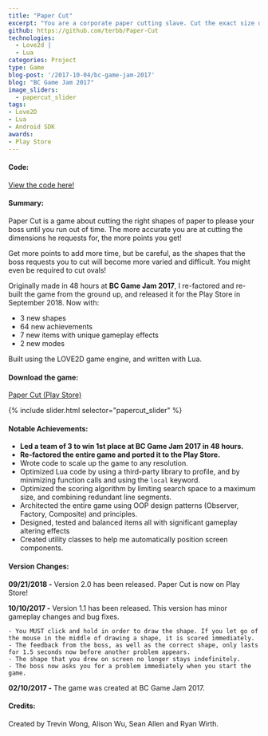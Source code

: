 ```yaml
---
title: "Paper Cut"
excerpt: "You are a corporate paper cutting slave. Cut the exact size dimensions that your boss asks for, or risk being fired!"
github: https://github.com/terbb/Paper-Cut
technologies:
  - Love2d |
  - Lua
categories: Project
type: Game
blog-post: '/2017-10-04/bc-game-jam-2017'
blog: "BC Game Jam 2017"
image_sliders:
  - papercut_slider
tags:
- Love2D
- Lua
- Android SDK
awards:
- Play Store
---
```

#### Code:
<a href="https://github.com/terbb/Paper-Cut">View the code here!</a>

#### Summary:

Paper Cut is a game about cutting the right shapes of paper to please your boss until you run out of time. The more accurate you are at cutting the dimensions he requests for, the more points you get!

Get more points to add more time, but be careful, as the shapes that the boss requests you to cut will become more varied and difficult. You might even be required to cut ovals!

Originally made in 48 hours at **BC Game Jam 2017**, I re-factored and re-built the game from the ground up, and released it for the Play Store in September 2018. Now with:

- 3 new shapes
- 64 new achievements
- 7 new items with unique gameplay effects
- 2 new modes 

Built using the LOVE2D game engine, and written with Lua.

#### Download the game:

<a href="https://play.google.com/store/apps/details?id=com.trevinwong.papercut">Paper Cut (Play Store)</a>

{% include slider.html selector="papercut_slider" %}

#### Notable Achievements:
* **Led a team of 3 to win 1st place at BC Game Jam 2017 in 48 hours.**
* **Re-factored the entire game and ported it to the Play Store.**
* Wrote code to scale up the game to any resolution.
* Optimized Lua code by using a third-party library to profile, and by minimizing function calls and using the `local` keyword.
* Optimized the scoring algorithm by limiting search space to a maximum size, and combining redundant line segments.
* Architected the entire game using OOP design patterns (Observer, Factory, Composite) and principles.
* Designed, tested and balanced items all with significant gameplay altering effects
* Created utility classes to help me automatically position screen components.

#### Version Changes:

**09/21/2018 -** Version 2.0 has been released. Paper Cut is now on Play Store!

**10/10/2017 -** Version 1.1 has been released. This version has minor gameplay changes and bug fixes.

```
- You MUST click and hold in order to draw the shape. If you let go of the mouse in the middle of drawing a shape, it is scored immediately.
- The feedback from the boss, as well as the correct shape, only lasts for 1.5 seconds now before another problem appears.
- The shape that you drew on screen no longer stays indefinitely.
- The boss now asks you for a problem immediately when you start the game.
```

**02/10/2017 -** The game was created at BC Game Jam 2017.

#### Credits:

Created by Trevin Wong, Alison Wu, Sean Allen and Ryan Wirth.
